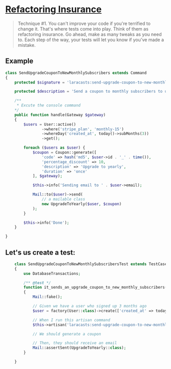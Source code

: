 # [Refactoring Insurance](https://laracasts.com/series/ten-techniques-for-cleaner-code/episodes/1)

> Technique #1. You can't improve your code if you're terrified to change it. That's where tests come into play. Think of them as refactoring insurance. Go ahead, make as many tweaks as you need to. Each step of the way, your tests will let you know if you've made a mistake.

## Example

```php
class SendUpgradeCouponToNewMonthlySubscribers extends Command
{
    protected $signature = 'laracasts:send-upgrade-coupon-to-new-monthly-subscribers';

    protected $description = 'Send a coupon to monthly subscribers to upgrade.';

    /**
     * Excute the console command
    */
    public function handle(Gateway $gateway)
    {
        $users = User::active()
                ->where('stripe_plan', 'monthly-15')
                ->whereDay('created_at', today()->subMonths(3))
                ->get();

        foreach ($users as $user) {
            $coupon = Coupon::generate([
                'code' => hash('md5', $user->id . '_' . time()),
                'percentage_discount' => 10,
                'description' => 'Upgrade to yearly',
                'duration' => 'once'
            ], $gateway);

            $this->info('Sending email to ' . $user->email);

            Mail::to($user)->send(
                // a mailable class
                new UpgradeToYearly($user, $coupon)
            );
        }

        $this->info('Done'); 
    }

}
```

## Let's us create a test:

```php
    class SendUpgradeCouponToNewMonthlySubscribersTest extends TestCase
    {
        use DatabaseTransactions;

        /** @test */
        function it_sends_an_upgrade_coupon_to_new_monthly_subscribers()
        {
            Mail::fake();

            // Given we have a user who signed up 3 months ago
            $user = factory(User::class)->create(['created_at' => today()->subMonths(3)]);

            // When I run this artisan command
            $this->artisan('laracasts:send-upgrade-coupon-to-new-monthly-subscribers');

            // We should generate a coupon

            // Then, they should receive an email
            Mail::assertSent(UpgradeToYearly::class);
        }

    }
```